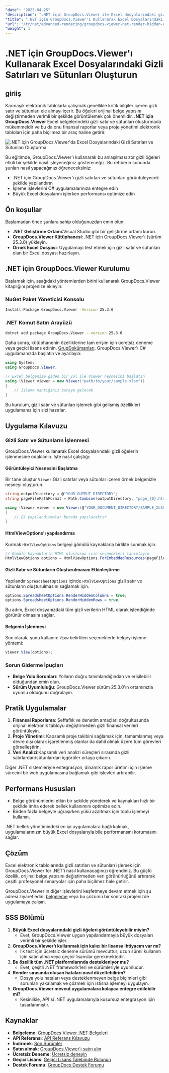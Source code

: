 ```yaml
---
"date": "2025-04-25"
"description": ".NET için GroupDocs.Viewer ile Excel dosyalarındaki gizli satır ve sütunların nasıl işleneceğini öğrenin. Belge yapısını değiştirmeden veri görünürlüğünü verimli bir şekilde artırın."
"title": ".NET için GroupDocs.Viewer'ı Kullanarak Excel Dosyalarındaki Gizli Satırları ve Sütunları Oluşturma - Gelişmiş Kılavuz"
"url": "/tr/net/advanced-rendering/groupdocs-viewer-net-render-hidden-excel-rows-columns/"
"weight": 1
---
```


# .NET için GroupDocs.Viewer'ı Kullanarak Excel Dosyalarındaki Gizli Satırları ve Sütunları Oluşturun

## giriiş

Karmaşık elektronik tablolarla çalışmak genellikle kritik bilgiler içeren gizli satır ve sütunları ele almayı içerir. Bu öğeleri orijinal belge yapısını değiştirmeden verimli bir şekilde görüntülemek çok önemlidir. **.NET için GroupDocs.Viewer** Excel belgelerindeki gizli satır ve sütunları oluşturmada mükemmeldir ve bu da onu finansal raporlar veya proje yönetimi elektronik tabloları için paha biçilmez bir araç haline getirir.

![.NET için GroupDocs.Viewer'da Excel Dosyalarındaki Gizli Satırları ve Sütunları Oluşturma](/viewer/advanced-rendering/render-hidden-rows-columns-excel-files-img.png)

Bu eğitimde, GroupDocs.Viewer'ı kullanarak bu anlaşılması zor gizli öğeleri etkili bir şekilde nasıl işleyeceğiniz göstereceğiz. Bu rehberin sonunda şunları nasıl yapacağınızı öğreneceksiniz:
- .NET için GroupDocs.Viewer'ı gizli satırları ve sütunları görüntüleyecek şekilde yapılandırın
- İşleme işlevlerini C# uygulamalarınıza entegre edin
- Büyük Excel dosyalarını işlerken performansı optimize edin

## Ön koşullar

Başlamadan önce şunlara sahip olduğunuzdan emin olun:
- **.NET Geliştirme Ortamı**:Visual Studio gibi bir geliştirme ortamı kurun.
- **GroupDocs.Viewer Kütüphanesi**: .NET için GroupDocs.Viewer'ı (sürüm 25.3.0) yükleyin.
- **Örnek Excel Dosyası**: Uygulamayı test etmek için gizli satır ve sütunları olan bir Excel dosyası hazırlayın.

## .NET için GroupDocs.Viewer Kurulumu

Başlamak için, aşağıdaki yöntemlerden birini kullanarak GroupDocs.Viewer kitaplığını projenize ekleyin:

### NuGet Paket Yöneticisi Konsolu

```bash
Install-Package GroupDocs.Viewer -Version 25.3.0
```

### .NET Komut Satırı Arayüzü

```bash
dotnet add package GroupDocs.Viewer --version 25.3.0
```

Daha sonra, kütüphanenin özelliklerine tam erişim için ücretsiz deneme veya geçici lisans edinin. [GrupDokümanları](https://purchase.groupdocs.com/temporary-license/). GroupDocs.Viewer'ı C# uygulamanızda başlatın ve ayarlayın:

```csharp
using System;
using GroupDocs.Viewer;

// Excel belgenize giden bir yol ile Viewer nesnesini başlatın
using (Viewer viewer = new Viewer("path/to/your/sample.xlsx"))
{
    // İşleme mantığınız buraya gelecek
}
```

Bu kurulum, gizli satır ve sütunları işlemek gibi gelişmiş özellikleri uygulamanız için sizi hazırlar.

## Uygulama Kılavuzu

### Gizli Satır ve Sütunların İşlenmesi

GroupDocs.Viewer kullanarak Excel dosyalarındaki gizli öğelerin işlenmesine odaklanın. İşte nasıl çalıştığı:

#### Görüntüleyici Nesnesini Başlatma

Bir tane oluştur `Viewer` Gizli satırlar veya sütunlar içeren örnek belgenizle nesneyi oluşturun.

```csharp
string outputDirectory = @"YOUR_OUTPUT_DIRECTORY";
string pageFilePathFormat = Path.Combine(outputDirectory, "page_{0}.html");

using (Viewer viewer = new Viewer(@"YOUR_DOCUMENT_DIRECTORY/SAMPLE_XLSX_WITH_HIDDEN_ROW_AND_COLUMN"))
{
    // Ek yapılandırmalar burada yapılacaktır
}
```

#### HtmlViewOptions'ı yapılandırma

Kurmak `HtmlViewOptions` belgeyi gömülü kaynaklarla birlikte sunmak için.

```csharp
// Gömülü kaynaklarla HTML oluşturma için seçenekleri tanımlayın
HtmlViewOptions options = HtmlViewOptions.ForEmbeddedResources(pageFilePathFormat);
```

#### Gizli Satır ve Sütunların Oluşturulmasını Etkinleştirme

Yapılandır `SpreadsheetOptions` içinde `HtmlViewOptions` gizli satır ve sütunların oluşturulmasını sağlamak için.

```csharp
options.SpreadsheetOptions.RenderHiddenColumns = true;
options.SpreadsheetOptions.RenderHiddenRows = true;
```

Bu adım, Excel dosyanızdaki tüm gizli verilerin HTML olarak işlendiğinde görünür olmasını sağlar.

#### Belgenin İşlenmesi

Son olarak, şunu kullanın: `View` belirtilen seçeneklerle belgeyi işleme yöntemi:

```csharp
viewer.View(options);
```

### Sorun Giderme İpuçları

- **Belge Yolu Sorunları**: Yolların doğru tanımlandığından ve erişilebilir olduğundan emin olun.
- **Sürüm Uyumluluğu**: GroupDocs.Viewer sürüm 25.3.0'ın ortamınızla uyumlu olduğunu doğrulayın.

## Pratik Uygulamalar

1. **Finansal Raporlama**: Şeffaflık ve denetim amaçları doğrultusunda orijinal elektronik tabloyu değiştirmeden gizli finansal verileri görüntüleyin.
2. **Proje Yönetimi**: Kapsamlı proje takibini sağlamak için, tamamlanmış veya devre dışı olarak işaretlenmiş olanlar da dahil olmak üzere tüm görevleri görselleştirin.
3. **Veri Analizi**:Kapsamlı veri analizi süreçleri sırasında gizli satırlardan/sütunlardan içgörüler ortaya çıkarın.

Diğer .NET sistemleriyle entegrasyon, dinamik rapor üretimi için işleme sürecini bir web uygulamasına bağlamak gibi işlevleri artırabilir.

## Performans Hususları

- Belge görünümlerini etkin bir şekilde yöneterek ve kaynakları hızlı bir şekilde imha ederek bellek kullanımını optimize edin.
- Birden fazla belgeyle uğraşırken yükü azaltmak için toplu işlemeyi kullanın.

.NET bellek yönetimindeki en iyi uygulamalara bağlı kalmak, uygulamalarınızın büyük Excel dosyalarıyla bile performansını korumasını sağlar.

## Çözüm

Excel elektronik tablolarında gizli satırları ve sütunları işlemek için GroupDocs.Viewer for .NET'i nasıl kullanacağınızı öğrendiniz. Bu güçlü özellik, orijinal belge yapısını değiştirmeden veri görünürlüğünü artırarak çeşitli profesyonel senaryolar için paha biçilmez hale getirir.

GroupDocs.Viewer'ın diğer işlevlerini keşfetmeye devam etmek için şu adresi ziyaret edin: [belgeleme](https://docs.groupdocs.com/viewer/net/) veya bu çözümü bir sonraki projenizde uygulamaya çalışın.

## SSS Bölümü

1. **Büyük Excel dosyalarındaki gizli öğeleri görüntüleyebilir miyim?**
   - Evet, GroupDocs.Viewer uygun yapılandırmayla büyük dosyaları verimli bir şekilde işler.
2. **GroupDocs.Viewer'ı kullanmak için kalıcı bir lisansa ihtiyacım var mı?**
   - İlk test için ücretsiz deneme sürümü mevcuttur; uzun süreli kullanım için satın alma veya geçici lisanslar gerekmektedir.
3. **Bu özellik tüm .NET platformlarında destekleniyor mu?**
   - Evet, çeşitli .NET framework'leri ve sürümleriyle uyumludur.
4. **Render sırasında oluşan hataları nasıl düzeltebilirim?**
   - Dosya yolu hataları veya desteklenmeyen belge biçimleri gibi sorunları yakalamak ve çözmek için istisna işlemeyi uygulayın.
5. **GroupDocs.Viewer mevcut uygulamalara kolayca entegre edilebilir mi?**
   - Kesinlikle, API'si .NET uygulamalarıyla kusursuz entegrasyon için tasarlanmıştır.

## Kaynaklar

- **Belgeleme**: [GroupDocs Viewer .NET Belgeleri](https://docs.groupdocs.com/viewer/net/)
- **API Referansı**: [API Referans Kılavuzu](https://reference.groupdocs.com/viewer/net/)
- **İndirmek**: [Son Sürümler](https://releases.groupdocs.com/viewer/net/)
- **Satın almak**: [GroupDocs.Viewer'ı satın alın](https://purchase.groupdocs.com/buy)
- **Ücretsiz Deneme**: [Ücretsiz deneyin](https://releases.groupdocs.com/viewer/net/)
- **Geçici Lisans**: [Geçici Lisans Talebinde Bulunun](https://purchase.groupdocs.com/temporary-license/)
- **Destek Forumu**: [GroupDocs Destek Forumu](https://forum.groupdocs.com/c/viewer/9)